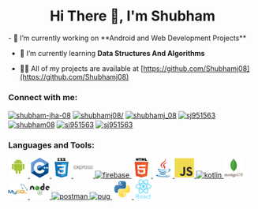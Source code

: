 <h1 align="center">Hi There 👋, I'm Shubham</h1>
- 🔭 I’m currently working on **Android and Web Development Projects**

- 🌱 I’m currently learning **Data Structures And Algorithms**

- 👨‍💻 All of my projects are available at [https://github.com/Shubhamj08](https://github.com/Shubhamj08)

<h3 align="left">Connect with me:</h3>
<p align="left">
<a href="https://linkedin.com/in/shubham-jha-08" target="blank"><img align="center" src="https://cdn.jsdelivr.net/npm/simple-icons@3.0.1/icons/linkedin.svg" alt="shubham-jha-08" height="30" width="40" /></a>
<a href="https://instagram.com/shubhamj08/" target="blank"><img align="center" src="https://cdn.jsdelivr.net/npm/simple-icons@3.0.1/icons/instagram.svg" alt="shubhamj08/" height="30" width="40" /></a>
<a href="https://www.codechef.com/users/shubhamj_08" target="blank"><img align="center" src="https://cdn.jsdelivr.net/npm/simple-icons@3.1.0/icons/codechef.svg" alt="shubhamj_08" height="30" width="40" /></a>
<a href="https://www.hackerrank.com/sj951563" target="blank"><img align="center" src="https://cdn.jsdelivr.net/npm/simple-icons@3.0.1/icons/hackerrank.svg" alt="sj951563" height="30" width="40" /></a>
<a href="https://codeforces.com/profile/shubham08" target="blank"><img align="center" src="https://cdn.jsdelivr.net/npm/simple-icons@3.0.1/icons/codeforces.svg" alt="shubham08" height="30" width="40" /></a>
<a href="https://www.leetcode.com/sj951563" target="blank"><img align="center" src="https://cdn.jsdelivr.net/npm/simple-icons@3.0.1/icons/leetcode.svg" alt="sj951563" height="30" width="40" /></a>
<a href="https://auth.geeksforgeeks.org/user/sj951563" target="blank"><img align="center" src="https://cdn.jsdelivr.net/npm/simple-icons@3.0.1/icons/geeksforgeeks.svg" alt="sj951563" height="30" width="40" /></a>
</p>

<h3 align="left">Languages and Tools:</h3>
<p align="left"> <a href="https://developer.android.com" target="_blank"> <img src="https://raw.githubusercontent.com/devicons/devicon/master/icons/android/android-original-wordmark.svg" alt="android" width="40" height="40"/> </a> <a href="https://www.w3schools.com/cpp/" target="_blank"> <img src="https://raw.githubusercontent.com/devicons/devicon/master/icons/cplusplus/cplusplus-original.svg" alt="cplusplus" width="40" height="40"/> </a> <a href="https://www.w3schools.com/css/" target="_blank"> <img src="https://raw.githubusercontent.com/devicons/devicon/master/icons/css3/css3-original-wordmark.svg" alt="css3" width="40" height="40"/> </a> <a href="https://expressjs.com" target="_blank"> <img src="https://raw.githubusercontent.com/devicons/devicon/master/icons/express/express-original-wordmark.svg" alt="express" width="40" height="40"/> </a> <a href="https://firebase.google.com/" target="_blank"> <img src="https://www.vectorlogo.zone/logos/firebase/firebase-icon.svg" alt="firebase" width="40" height="40"/> </a> <a href="https://www.w3.org/html/" target="_blank"> <img src="https://raw.githubusercontent.com/devicons/devicon/master/icons/html5/html5-original-wordmark.svg" alt="html5" width="40" height="40"/> </a> <a href="https://www.java.com" target="_blank"> <img src="https://raw.githubusercontent.com/devicons/devicon/master/icons/java/java-original.svg" alt="java" width="40" height="40"/> </a> <a href="https://developer.mozilla.org/en-US/docs/Web/JavaScript" target="_blank"> <img src="https://raw.githubusercontent.com/devicons/devicon/master/icons/javascript/javascript-original.svg" alt="javascript" width="40" height="40"/> </a> <a href="https://kotlinlang.org" target="_blank"> <img src="https://www.vectorlogo.zone/logos/kotlinlang/kotlinlang-icon.svg" alt="kotlin" width="40" height="40"/> </a> <a href="https://www.mongodb.com/" target="_blank"> <img src="https://raw.githubusercontent.com/devicons/devicon/master/icons/mongodb/mongodb-original-wordmark.svg" alt="mongodb" width="40" height="40"/> </a> <a href="https://www.mysql.com/" target="_blank"> <img src="https://raw.githubusercontent.com/devicons/devicon/master/icons/mysql/mysql-original-wordmark.svg" alt="mysql" width="40" height="40"/> </a> <a href="https://nodejs.org" target="_blank"> <img src="https://raw.githubusercontent.com/devicons/devicon/master/icons/nodejs/nodejs-original-wordmark.svg" alt="nodejs" width="40" height="40"/> </a> <a href="https://postman.com" target="_blank"> <img src="https://www.vectorlogo.zone/logos/getpostman/getpostman-icon.svg" alt="postman" width="40" height="40"/> </a> <a href="https://pugjs.org" target="_blank"> <img src="https://cdn.worldvectorlogo.com/logos/pug.svg" alt="pug" width="40" height="40"/> </a> <a href="https://www.python.org" target="_blank"> <img src="https://raw.githubusercontent.com/devicons/devicon/master/icons/python/python-original.svg" alt="python" width="40" height="40"/> </a> <a href="https://reactjs.org/" target="_blank"> <img src="https://raw.githubusercontent.com/devicons/devicon/master/icons/react/react-original-wordmark.svg" alt="react" width="40" height="40"/> </a> </p>
